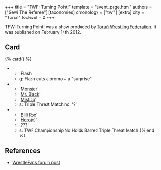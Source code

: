 +++
title = "TWF: Turning Point!"
template = "event_page.html"
authors = ["Sewi The Referee"]
[taxonomies]
chronology = ["twf"]
[extra]
city = "Toruń"
toclevel = 2
+++

TFW: Turning Point! was a show produced by [Toruń Wrestling Federation](@/o/twf.md). It was published on February 14th 2012.

## Card

{% card() %}
- - 'Flash'
  - g: Flash cuts a promo + a "surprise"
- - '[Monster](@/w/chris-hunter.md)'
  - '[Mr. Black](@/w/mr-black.md)'
  - '[Mistico](@/w/mistico.md)'
  - s: Triple Threat Match
    nc: '?'
- - '[Billi Rox](@/w/corin-mear.md)'
  - '[Hero](@/w/pj-blake.md)(c)'
  - '???'
  - s: TWF Championship No Holds Barred Triple Threat Match
{% end %}

## References

* [WrestleFans forum post](https://wrestlefans.pl/forum/viewtopic.php?f=59&t=27911)
